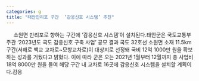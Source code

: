 ```yaml
---
categories: g
title: "태안만리포 구간  ‘감응신호 시스템’ 추진"
---
```

&nbsp;&nbsp;&nbsp;&nbsp; 소원면 만리포로 향하는 구간에 ‘감응신호 시스템’이 설치된다.태안군은 국토교통부 주관 ‘2023년도 국도 감응신호 구축 사업’ 공모 결과 국도 32호선 소원면 소재 11.5km 구간(서해로 백교 교차로~모항교차로)이 대상지로 선정돼 국비 12억 1000만 원을 확보하는 성과를 거뒀다고 밝혔다.																						이에 따라 군은 오는 2021년 1월부터 12월까지 총 사업비 18억 8000만 원을 들여 해당 구간 내 교차로 16곳에 감응신호 시스템을 설치할 계획이다.감응